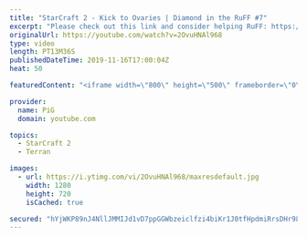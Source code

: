 ```yaml
---
title: "StarCraft 2 - Kick to Ovaries | Diamond in the RuFF #7"
excerpt: "Please check out this link and consider helping RuFF: https://www.gofundme.com/f/ruff-factory-home?utm_source=twitter&utm_medium=social&utm_campaign=p_cf+share-flow-1  Don't forget to show Ruff some love! Twitter: https://twitter.com/RuFF_SC2 Twitch: https://www.twitch.tv/ruff13 Youtube: https://www.youtube.com/user/WMRuFFKiD"
originalUrl: https://youtube.com/watch?v=2OvuHNAl968
type: video
length: PT13M36S
publishedDateTime: 2019-11-16T17:00:04Z
heat: 50

featuredContent: "<iframe width=\"800\" height=\"500\" frameborder=\"0\" src=\"https://www.youtube.com/embed/2OvuHNAl968\" allow=\"accelerometer; autoplay; encrypted-media; gyroscope; picture-in-picture\" allowfullscreen></iframe>"

provider:
  name: PiG
  domain: youtube.com

topics:
  - StarCraft 2
  - Terran

images:
  - url: https://i.ytimg.com/vi/2OvuHNAl968/maxresdefault.jpg
    width: 1280
    height: 720
    isCached: true

secured: "hYjWKP89nJ4NllJMMIJd1vD7ppGGWbzeiclfzi4biKr1J0tfHpdmiRrsDHr98tHjVS4nGL6y+jOD7Ig6/dQDJF3ssn83Kxj84weLUNUIER7QUr92hXGouZD4lsmxAHsuWFnJzjq2t+KwZ/1yiZvQrrmrMmT1mnW4sFNWWhnDSm6AYsKPO4yNTjH0vlec056pr2MHf0hYUznKTdM3AHBm5t2Ve/5WAAzgzAvnJBnewl+vByIp5lP393keiLl+JZWpsR8LqPhzK2f/gU3ME2Akkki7rMbrW8zhYVToToTPIUYC/NYcJOHkUrynQeBtG/vjsu8KJohOOhNwtr53tMhNylb6zmdKC2qMdgzQREug0vhAC4VGEtOBEHMql+QcB4+xIWOJS2tG2nmXtchHO6wJHcmrGqgJBYvJCtm1Kw6bX2c=;RWfzKn5MR4CF6i6GM7xHBQ=="
---
```



